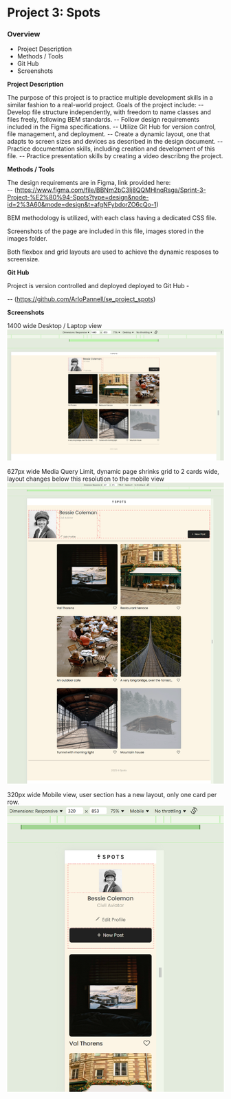 # Project 3: Spots

### Overview

- Project Description
- Methods / Tools
- Git Hub
- Screenshots

**Project Description**

The purpose of this project is to practice multiple development skills in a similar fashion to a real-world project. Goals of the project include:
-- Develop file structure independently, with freedom to name classes and files freely, following BEM standards.
-- Follow design requirements included in the Figma specifications.
-- Utilize Git Hub for version control, file management, and deployment.
-- Create a dynamic layout, one that adapts to screen sizes and devices as described in the design document.
-- Practice documentation skills, including creation and development of this file.
-- Practice presentation skills by creating a video describng the project.

**Methods / Tools**

The design requirements are in Figma, link provided here:  
-- (https://www.figma.com/file/BBNm2bC3lj8QQMHlnqRsga/Sprint-3-Project-%E2%80%94-Spots?type=design&node-id=2%3A60&mode=design&t=afgNFybdorZO6cQo-1)

BEM methodology is utilized, with each class having a dedicated CSS file.

Screenshots of the page are included in this file, images stored in the images folder.

Both flexbox and grid layouts are used to achieve the dynamic resposes to screensize.

**Git Hub**

Project is version controlled and deployed deployed to Git Hub -

-- (https://github.com/ArloPannell/se_project_spots)

**Screenshots**

1400 wide Desktop / Laptop view
![1440 Desktop](./images/readme/1440_desktop.png)

627px wide Media Query Limit, dynamic page shrinks grid to 2 cards wide, layout changes below this resolution to the mobile view
![627px Media Query Limit](./images/readme/627px_MQLimit.png)

320px wide Mobile view, user section has a new layout, only one card per row.
![Mobile View](./images/readme/mobile.png)
